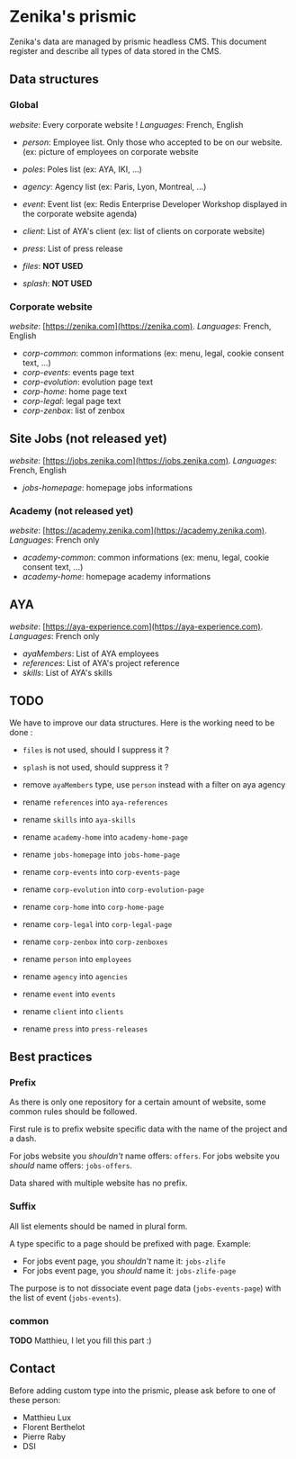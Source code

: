 # Zenika's prismic

Zenika's data are managed by prismic headless CMS.
This document register and describe all types of data stored in the CMS.

## Data structures

### Global
*website*: Every corporate website !
*Languages*: French, English

- *person*: Employee list. Only those who accepted to be on our website. (ex: picture of employees on corporate website
- *poles*: Poles list (ex: AYA, IKI, ...)
- *agency*: Agency list (ex: Paris, Lyon, Montreal, ...)
- *event*: Event list (ex: Redis Enterprise Developer Workshop displayed in the corporate website agenda)
- *client*: List of AYA's client (ex: list of clients on corporate website)
- *press*: List of press release

- *files*: **NOT USED**
- *splash*: **NOT USED**

### Corporate website

*website*: [https://zenika.com](https://zenika.com).
*Languages*: French, English

 - *corp-common*: common informations (ex: menu, legal, cookie consent text, ...)
 - *corp-events*: events page text
 - *corp-evolution*: evolution page text
 - *corp-home*: home page text
 - *corp-legal*: legal page text
 - *corp-zenbox*: list of zenbox


## Site Jobs (not released yet)

*website*: [https://jobs.zenika.com](https://jobs.zenika.com).
*Languages*: French, English

 - *jobs-homepage*: homepage jobs informations

### Academy (not released yet)

*website*: [https://academy.zenika.com](https://academy.zenika.com).
*Languages*: French only

 - *academy-common*: common informations (ex: menu, legal, cookie consent text, ...)
 - *academy-home*: homepage academy informations

## AYA

*website*: [https://aya-experience.com](https://aya-experience.com).
*Languages*: French only

- *ayaMembers*: List of AYA employees
- *references*: List of AYA's project reference
- *skills*: List of AYA's skills


## TODO

We have to improve our data structures. Here is the working need to be done :

- `files` is not used, should I suppress it ?
- `splash` is not used, should suppress it ?

- remove `ayaMembers` type, use `person` instead with a filter on aya agency
- rename `references` into `aya-references`
- rename `skills` into `aya-skills`

- rename `academy-home` into `academy-home-page`

- rename `jobs-homepage` into  `jobs-home-page`

- rename `corp-events` into `corp-events-page`
- rename `corp-evolution` into `corp-evolution-page`
- rename `corp-home` into `corp-home-page`
- rename `corp-legal` into `corp-legal-page`
- rename `corp-zenbox` into `corp-zenboxes`

- rename `person` into `employees`
- rename `agency` into `agencies`
- rename `event` into `events`
- rename `client` into `clients`
- rename `press` into `press-releases`

## Best practices

### Prefix

As there is only one repository for a certain amount of website, some common rules should be followed.

First rule is to prefix website specific data with the name of the project and a dash.

For jobs website you *shouldn't* name offers: `offers`.
For jobs website you *should* name offers: `jobs-offers`.

Data shared with multiple website has no prefix.

### Suffix

All list elements should be named in plural form.

A type specific to a page should be prefixed with page. Example:

- For jobs event page, you *shouldn't* name it: `jobs-zlife`
- For jobs event page, you *should* name it: `jobs-zlife-page`

The purpose is to not dissociate event page data (`jobs-events-page`) with the list of event (`jobs-events`).

### common

**TODO** Matthieu, I let you fill this part :)

## Contact

Before adding custom type into the prismic, please ask before to one of these person:

- Matthieu Lux
- Florent Berthelot
- Pierre Raby
- DSI
